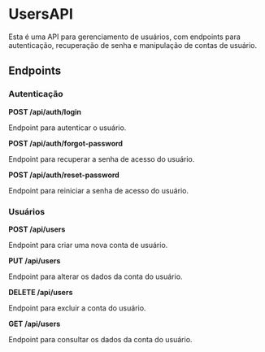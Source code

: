 # UsersAPI

Esta é uma API para gerenciamento de usuários, com endpoints para autenticação, recuperação de senha e manipulação de contas de usuário.

## Endpoints

### Autenticação

**POST /api/auth/login**

Endpoint para autenticar o usuário.

**POST /api/auth/forgot-password**

Endpoint para recuperar a senha de acesso do usuário.

**POST /api/auth/reset-password**

Endpoint para reiniciar a senha de acesso do usuário.

### Usuários

**POST /api/users**

Endpoint para criar uma nova conta de usuário.

**PUT /api/users**

Endpoint para alterar os dados da conta do usuário.

**DELETE /api/users**

Endpoint para excluir a conta do usuário.

**GET /api/users**

Endpoint para consultar os dados da conta do usuário.


